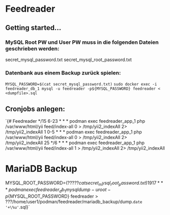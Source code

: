 # Feedreader

## Getting started...

### MySQL Root PW und User PW muss in die folgenden Dateien geschrieben werden:
secret_mysql_password.txt
secret_mysql_root_password.txt

### Datenbank aus einem Backup zurück spielen:
`MYSQL_PASSWORD=$(cat secret_mysql_password.txt)`
`sudo docker exec -i feedreader_db_1 mysql -u feedreader -p${MYSQL_PASSWORD} feedreader < <dumpfile>.sql`

## Cronjobs anlegen:

`{# Feedreader
*/15 6-23 * * * podman exec feedreader_app_1 php /var/www/html/yii feed/index-all 0 > /tmp/yii2_indexAll 2> /tmp/yii2_indexAll
1 0-5 * * * podman exec feedreader_app_1 php /var/www/html/yii feed/index-all 0 > /tmp/yii2_indexAll 2> /tmp/yii2_indexAll
25 */6 * * * podman exec feedreader_app_1 php /var/www/html/yii feed/index-all 1 > /tmp/yii2_indexAll 2> /tmp/yii2_indexAll

# MariaDB Backup
MYSQL_ROOT_PASSWORD=$(?????cat secret_mysql_root_password.txt)
19 17 * * * podman exec feedreader_db_1 mysqldump -u root -p${MYSQL_ROOT_PASSWORD} feedreader > ???/home/user1/podman/feedreader/mariadb_backup/dump.`date '+\%u'`.sql}`
